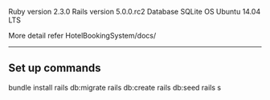 Ruby version 2.3.0
Rails version 5.0.0.rc2
Database SQLite
OS Ubuntu 14.04 LTS

More detail refer HotelBookingSystem/docs/

---------------
Set up commands
---------------

bundle install
rails db:migrate
rails db:create
rails db:seed
rails s